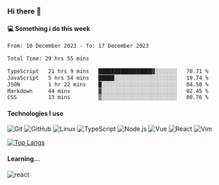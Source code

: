 ### Hi there 👋

#### 💻 Something i do this week

<!--START_SECTION:waka-->

```txt
From: 10 December 2023 - To: 17 December 2023

Total Time: 29 hrs 55 mins

TypeScript   21 hrs 9 mins   █████████████████▓░░░░░░░   70.71 %
JavaScript   5 hrs 54 mins   █████░░░░░░░░░░░░░░░░░░░░   19.74 %
JSON         1 hr 22 mins    █░░░░░░░░░░░░░░░░░░░░░░░░   04.58 %
Markdown     44 mins         ▓░░░░░░░░░░░░░░░░░░░░░░░░   02.45 %
CSS          13 mins         ▒░░░░░░░░░░░░░░░░░░░░░░░░   00.76 %
```

<!--END_SECTION:waka-->


#### Technologies I use
![Git](https://img.shields.io/badge/-Git-222222?style=flat&logo=git&logoColor=F05032)
![GitHub](https://img.shields.io/badge/-GitHub-181717?style=flat&logo=github)
![Linux](https://img.shields.io/badge/-Linux-222222?style=flat&logo=linux&logoColor=FCC624)
![TypeScript](https://img.shields.io/badge/-TypeScript-000000?style=flat&logo=typescript)
![Node.js](https://img.shields.io/badge/-Node.js-222222?style=flat&logo=node.js&logoColor=339933)
![Vue](https://img.shields.io/badge/-Vue-222222?style=flat&logo=Vue.js&logoColor=4FC08D)
![React](https://img.shields.io/badge/-React-222222?style=flat&logo=React&logoColor=blue)
![Vim](https://img.shields.io/badge/-Vim-222222?style=flat&logo=Vim&logoColor=green)

[![Top Langs](https://github-readme-stats.vercel.app/api/top-langs/?username=GodlessLiu&layout=compact)](https://github.com/anuraghazra/github-readme-stats)
#### Learning...
![react](https://img.shields.io/badge/react-18-blue.svg)
